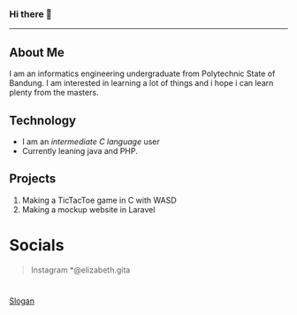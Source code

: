 ### Hi there 👋
---
## About Me
 I am an informatics engineering undergraduate from Polytechnic State of Bandung. I am interested in learning a lot of things and i hope i can learn plenty from the masters.

 ## Technology
- I am an *intermediate C language* user
- Currently leaning java and PHP.

## Projects
1. Making a TicTacToe game in C with WASD
2. Making a mockup website in Laravel

# Socials
> Instagram *@elizabeth.gita

#
[Slogan](/Nbc_the_more_you_know.jpg)
